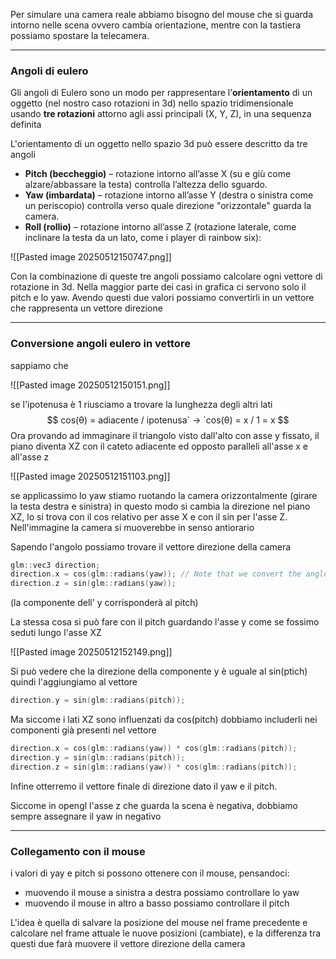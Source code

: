 Per simulare una camera reale abbiamo bisogno del mouse che si guarda intorno nelle scena ovvero cambia orientazione, mentre con la tastiera possiamo spostare la telecamera.

---
### Angoli di eulero

Gli angoli di Eulero sono un modo per rappresentare l’**orientamento** di un oggetto (nel nostro caso rotazioni in 3d) nello spazio tridimensionale usando **tre rotazioni** attorno agli assi principali (X, Y, Z), in una sequenza definita

L'orientamento di un oggetto nello spazio 3d può essere descritto da tre angoli

- **Pitch (beccheggio)** – rotazione intorno all’asse X (su e giù come alzare/abbassare la testa) controlla l’altezza dello sguardo.
- **Yaw (imbardata)** – rotazione intorno all’asse Y (destra o sinistra come un periscopio) controlla verso quale direzione "orizzontale" guarda la camera.
- **Roll (rollio)** – rotazione intorno all’asse Z (rotazione laterale, come inclinare la testa da un lato, come i player di rainbow six):  

![[Pasted image 20250512150747.png]]

Con la combinazione di queste tre angoli possiamo calcolare ogni vettore di rotazione in 3d. Nella maggior parte dei casi in grafica ci servono solo il pitch e lo yaw. Avendo questi due valori possiamo convertirli in un vettore che rappresenta un vettore direzione

---
### Conversione angoli eulero in vettore

sappiamo che

![[Pasted image 20250512150151.png]]

se l'ipotenusa è 1 riusciamo a trovare la lunghezza degli altri lati 
$$
cos(θ) = adiacente / ipotenusa` → `cos(θ) = x / 1 = x
$$
Ora provando ad immaginare il triangolo visto dall'alto con asse y fissato, il piano diventa XZ con il cateto adiacente ed opposto paralleli all'asse x e all'asse z

![[Pasted image 20250512151103.png]]

se applicassimo lo yaw stiamo ruotando la camera orizzontalmente (girare la testa destra e sinistra) in questo modo si cambia la direzione nel piano XZ, lo si trova con il cos relativo per asse X e con il sin per l'asse Z. Nell'immagine la camera si muoverebbe in senso antiorario

Sapendo l'angolo possiamo trovare il vettore direzione della camera


```cpp
glm::vec3 direction;
direction.x = cos(glm::radians(yaw)); // Note that we convert the angle to radians first
direction.z = sin(glm::radians(yaw));
```

(la componente dell' y corrisponderà al pitch)

La stessa cosa si può fare con il pitch guardando l'asse y come se fossimo seduti lungo l'asse XZ

![[Pasted image 20250512152149.png]]

Si può vedere che la direzione della componente y è uguale al sin(ptich) quindi l'aggiungiamo al vettore

```cpp
direction.y = sin(glm::radians(pitch));  
```

Ma siccome i lati XZ sono influenzati da cos(pitch) dobbiamo includerli nei componenti già presenti nel vettore

```cpp
direction.x = cos(glm::radians(yaw)) * cos(glm::radians(pitch));
direction.y = sin(glm::radians(pitch));
direction.z = sin(glm::radians(yaw)) * cos(glm::radians(pitch));
```

Infine otterremo il vettore finale di direzione dato il yaw e il pitch.

Siccome in opengl l'asse z che guarda la scena è negativa, dobbiamo sempre assegnare il yaw in negativo

---
### Collegamento con il mouse

i valori di yay e pitch si possono ottenere con il mouse, pensandoci:
- muovendo il mouse a sinistra a destra possiamo controllare lo yaw
- muovendo il mouse in altro a basso possiamo controllare il pitch

L'idea è quella di salvare la posizione del mouse nel frame precedente e calcolare nel frame attuale le nuove posizioni (cambiate), e la differenza tra questi due farà muovere il vettore direzione della camera